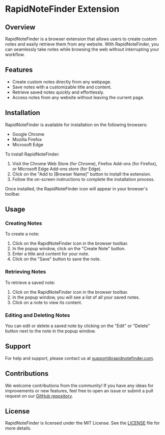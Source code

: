 # RapidNoteFinder Extension

## Overview

RapidNoteFinder is a browser extension that allows users to create custom notes and easily retrieve them from any website. With RapidNoteFinder, you can seamlessly take notes while browsing the web without interrupting your workflow.

## Features

- Create custom notes directly from any webpage.
- Save notes with a customizable title and content.
- Retrieve saved notes quickly and effortlessly.
- Access notes from any website without leaving the current page.

## Installation

RapidNoteFinder is available for installation on the following browsers:

- Google Chrome
- Mozilla Firefox
- Microsoft Edge

To install RapidNoteFinder:

1. Visit the Chrome Web Store (for Chrome), Firefox Add-ons (for Firefox), or Microsoft Edge Add-ons store (for Edge).
2. Click on the "Add to [Browser Name]" button to install the extension.
3. Follow the on-screen instructions to complete the installation process.

Once installed, the RapidNoteFinder icon will appear in your browser's toolbar.

## Usage

### Creating Notes

To create a note:

1. Click on the RapidNoteFinder icon in the browser toolbar.
2. In the popup window, click on the "Create Note" button.
3. Enter a title and content for your note.
4. Click on the "Save" button to save the note.

### Retrieving Notes

To retrieve a saved note:

1. Click on the RapidNoteFinder icon in the browser toolbar.
2. In the popup window, you will see a list of all your saved notes.
3. Click on a note to view its content.

### Editing and Deleting Notes

You can edit or delete a saved note by clicking on the "Edit" or "Delete" button next to the note in the popup window.

## Support

For help and support, please contact us at [support@rapidnotefinder.com](mailto:support@rapidnotefinder.com).

## Contributions

We welcome contributions from the community! If you have any ideas for improvements or new features, feel free to open an issue or submit a pull request on our [GitHub repository](https://github.com/your-username/rapidnotefinder).

## License

RapidNoteFinder is licensed under the MIT License. See the [LICENSE](LICENSE) file for more details.

